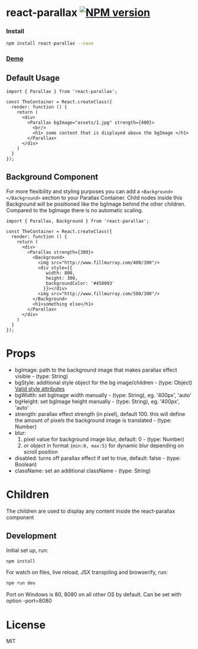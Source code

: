 # react-parallax [![NPM version][npm-image]][npm-url]


### Install

```sh
npm install react-parallax --save
```

### [Demo](http://rrutsche.github.io/#parallax)

## Default Usage

```
import { Parallax } from 'react-parallax';

const TheContainer = React.createClass({
  render: function () {
    return (
      <div>
	    <Parallax bgImage="assets/1.jpg" strength={400}>
		  <br/>
		  <h1> some content that is displayed above the bgImage </h1>
		</Parallax>
      </div>
    )
  }
});
```
## Background Component

For more flexibility and styling purposes you can add a ```<Background></Background>``` section to your Parallax Container. Child nodes inside this Background will be positioned like the bgImage behind the other children. Compared to the bgImage there is no automatic scaling.
```
import { Parallax, Background } from 'react-parallax';

const TheContainer = React.createClass({
  render: function () {
    return (
      <div>
        <Parallax strength={300}>
		  <Background>
		    <img src="http://www.fillmurray.com/400/300"/>
			<div style={{
			   width: 800, 
			   height: 300, 
			   backgroundColor: '#450093'
			  }}></div>
			<img src="http://www.fillmurray.com/500/300"/>
		  </Background>
		  <h1>something else</h1>
		</Parallax>
      </div>
    )
  }
});
```

# Props

* bgImage: path to the background image that makes parallax effect visible - (type: String)
* bgStyle: additional style object for the bg image/children - (type: Object)
[Valid style attributes](https://developer.mozilla.org/en-US/docs/Web/CSS/CSS_Properties_Reference)
* bgWidth: set bgImage width manually - (type: String), eg. '400px', 'auto'
* bgHeight: set bgImage height manually - (type: String), eg. '400px', 'auto'
* strength: parallax effect strength (in pixel), default 100. this will define the amount of pixels the background image is translated - (type: Number)
* blur: 
    1) pixel value for background image blur, default: 0 - (type: Number)
    2) or object in format `{min:0, max:5}` for dynamic blur depending on scroll position
* disabled: turns off parallax effect if set to true, default: false - (type: Boolean)
* className: set an additional className - (type: String)



# Children

The children are used to display any content inside the react-parallax component

## Development

Initial set up, run:
    
```sh
npm install
```

For watch on files, live reload, JSX transpiling and browserify, run:

```sh
npm run dev
```
Port on Windows is 80, 8080 on all other OS by default. Can be set with option -port=8080

# License

MIT


[npm-image]: https://img.shields.io/npm/v/react-parallax.svg?style=flat-square
[npm-url]: https://www.npmjs.com/package/react-parallax
